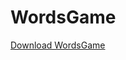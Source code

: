 # WordsGame

<a href="https://github.com/ododok/WordsGame/blob/d87fcb7607981f6cef4f280dfd0ce62b484c14f7/WordsGame.zip ">Download WordsGame</a>

